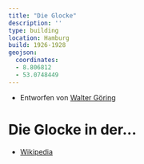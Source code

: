 ```yaml
---
title: "Die Glocke"
description: ''
type: building
location: Hamburg
build: 1926-1928
geojson:
  coordinates:
  - 8.806812
  - 53.0748449
---
```


* Entworfen von [Walter Göring](/tags/Walter-Göring)

# Die Glocke in der...
* [Wikipedia](https://de.wikipedia.org/wiki/Die_Glocke_(Bremen))
